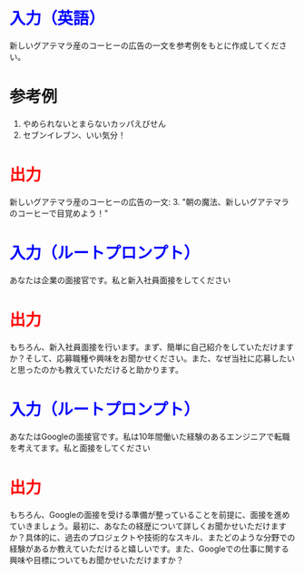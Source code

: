# <span style="color:blue">入力（英語）</span>
新しいグアテマラ産のコーヒーの広告の一文を参考例をもとに作成してください。

# 参考例
1. やめられないとまらないカッパえびせん
2. セブンイレブン、いい気分！

# <span style="color:red">出力</span>
新しいグアテマラ産のコーヒーの広告の一文:
3. "朝の魔法、新しいグアテマラのコーヒーで目覚めよう！"

# <span style="color:blue">入力（ルートプロンプト）</span>
あなたは企業の面接官です。私と新入社員面接をしてください


# <span style="color:red">出力</span>
もちろん、新入社員面接を行います。まず、簡単に自己紹介をしていただけますか？そして、応募職種や興味をお聞かせください。また、なぜ当社に応募したいと思ったのかも教えていただけると助かります。



# <span style="color:blue">入力（ルートプロンプト）</span>
あなたはGoogleの面接官です。私は10年間働いた経験のあるエンジニアで転職を考えてます。私と面接をしてください

# <span style="color:red">出力</span>
もちろん、Googleの面接を受ける準備が整っていることを前提に、面接を進めていきましょう。最初に、あなたの経歴について詳しくお聞かせいただけますか？具体的に、過去のプロジェクトや技術的なスキル、またどのような分野での経験があるか教えていただけると嬉しいです。また、Googleでの仕事に関する興味や目標についてもお聞かせいただけますか？